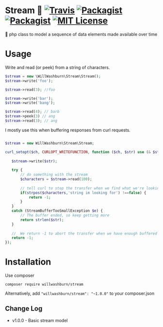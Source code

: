 # Stream :rowboat: [![Travis](https://img.shields.io/travis/willwashburn/stream.svg)](https://travis-ci.org/willwashburn/stream) [![Packagist](https://img.shields.io/packagist/dt/willwashburn/stream.svg)](https://packagist.org/packages/willwashburn/stream) [![Packagist](https://img.shields.io/packagist/v/willwashburn/stream.svg)](https://packagist.org/packages/willwashburn/stream) [![MIT License](https://img.shields.io/packagist/l/willwashburn/stream.svg?style=flat-square)](https://github.com/willwashburn/stream/blob/master/LICENSE)
:rowboat: php class to model a sequence of data elements made available over time

# Usage

Write and read (or peek) from a string of characters.
```PHP
$stream = new \WillWashburn\Stream\Stream();
$stream->write('foo');

$stream->read(3); //foo

$stream->write('bar');
$stream->write('bang');

$stream->read(4); // barb
$stream->peek(3) // ang
$stream->read(3); // ang

```

I mostly use this when buffering responses from curl requests.

 ```PHP

$stream = new WillWashburn\Stream\Stream;
 
curl_setopt($ch, CURLOPT_WRITEFUNCTION, function ($ch, $str) use (& $stream, $url) {
            
    $stream->write($str);
    
    try {
        // do something with the stream
        $characters = $stream->read(100);
        
        // tell curl to stop the transfer when we find what we're looking for
        if(strpos($characters,'string im looking for') !==false) {
            return -1;
        }
    }
    catch (StreamBufferTooSmallException $e) {
        // The buffer ended, so keep getting more
        return strlen($str);
    }
    
    //  We return -1 to abort the transfer when we have enough buffered
    return -1;
});

```

# Installation
Use composer

```composer require willwashburn/stream```

Alternatively, add ```"willwashburn/stream": "~1.0.0"``` to your composer.json

## Change Log
- v1.0.0 - Basic stream model


